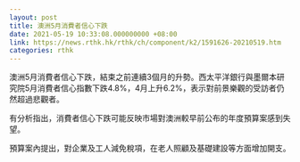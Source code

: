 ```yaml
---
layout: post
title: 澳洲5月消費者信心下跌
date: 2021-05-19 10:33:08.000000000 +08:00
link: https://news.rthk.hk/rthk/ch/component/k2/1591626-20210519.htm
categories: rthk
---
```


澳洲5月消費者信心下跌，結束之前連續3個月的升勢。西太平洋銀行與墨爾本研究院5月消費者信心指數下跌4.8%，4月上升6.2%，表示對前景樂觀的受訪者仍然超過悲觀者。

有分析指出，消費者信心下跌可能反映市場對澳洲較早前公布的年度預算案感到失望。

預算案內提出，對企業及工人減免稅項，在老人照顧及基礎建設等方面增加開支。
